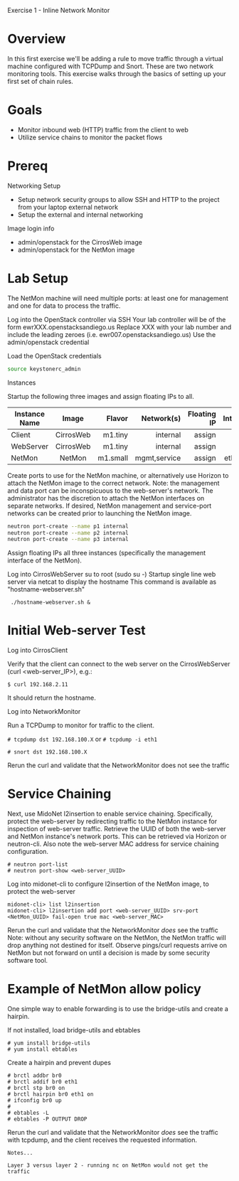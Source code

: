 
Exercise 1 - Inline Network Monitor

# Overview

In this first exercise we'll be adding a rule to move traffic through a virtual machine configured with TCPDump and Snort. These are two network monitoring tools. This exercise walks through the basics of setting up your first set of chain rules.

# Goals

  * Monitor inbound web (HTTP) traffic from the client to web
  * Utilize service chains to monitor the packet flows

# Prereq
Networking Setup
  * Setup network security groups to allow SSH and HTTP to the project from your laptop external network
  * Setup the external and internal networking

Image login info

  * admin/openstack for the CirrosWeb image
  * admin/openstack for the NetMon image

# Lab Setup

The NetMon machine will need multiple ports: at least one for management and one for data to process the traffic.

Log into the OpenStack controller via SSH
Your lab controller will be of the form ewrXXX.openstacksandiego.us
Replace XXX with your lab number and include the leading zeroes (i.e. ewr007.openstacksandiego.us)
Use the admin/openstack credential

Load the OpenStack credentials
```bash
source keystonerc_admin
```

Instances

Startup the following three images and assign floating IPs to all.

| Instance Name | Image         | Flavor  | Network(s)      | Floating IP | Interfaces          |
| ------------- |:-------------:| -------:|----------------:|------------:|--------------------:|
| Client        | CirrosWeb     | m1.tiny | internal        |  assign     | eth0                |
| WebServer     | CirrosWeb     | m1.tiny | internal        |  assign     | eth0                |
| NetMon        | NetMon        | m1.small| mgmt,service    |  assign     | eth0, eth1          |

Create ports to use for the NetMon machine, or alternatively use Horizon to attach the NetMon image to the correct network.
Note: the management and data port can be inconspicuous to the web-server's network. The administrator has the discretion to attach the NetMon interfaces on separate networks. If desired, NetMon management and service-port networks can be created prior to launching the NetMon image.

```bash
neutron port-create --name p1 internal
neutron port-create --name p2 internal
neutron port-create --name p3 internal
```

Assign floating IPs all three instances (specifically the management interface of the NetMon).

Log into CirrosWebServer
su to root (sudo su -)
Startup single line web server via netcat to display the hostname
This command is available as "hostname-webserver.sh"

``` ./hostname-webserver.sh &```

# Initial Web-server Test

Log into CirrosClient

Verify that the client can connect to the web server on the CirrosWebServer (curl <web-server_IP>), e.g.:

```$ curl 192.168.2.11```

It should return the hostname.


Log into NetworkMonitor 

Run a TCPDump to monitor for traffic to the client.

```# tcpdump dst 192.168.100.X```
or
```# tcpdump -i eth1```

```# snort dst 192.168.100.X```


Rerun the curl and validate that the NetworkMonitor does not see the traffic


# Service Chaining

Next, use MidoNet l2insertion to enable service chaining. Specifically, protect the web-server by redirecting traffic to the NetMon instance for inspection of web-server traffic.
Retrieve the UUID of both the web-server and NetMon instance's network ports. This can be retrieved via Horizon or neutron-cli. Also note the web-server MAC address for service chaining configuration.

```
# neutron port-list
# neutron port-show <web-server_UUID>
```

Log into midonet-cli to configure l2insertion of the NetMon image, to protect the web-server
```# midonet-cli
midonet-cli> list l2insertion
midonet-cli> l2insertion add port <web-server_UUID> srv-port <NetMon_UUID> fail-open true mac <web-server_MAC> 
```

Rerun the curl and validate that the NetworkMonitor _does_ see the traffic
Note: without any security software on the NetMon, the NetMon traffic will drop anything not destined for itself. Observe pings/curl requests arrive on NetMon but not forward on until a decision is made by some security software tool. 

# Example of NetMon allow policy

One simple way to enable forwarding is to use the bridge-utils and create a hairpin.

If not installed, load bridge-utils and ebtables
```
# yum install bridge-utils
# yum install ebtables 
```

Create a hairpin and prevent dupes
```
# brctl addbr br0
# brctl addif br0 eth1
# brctl stp br0 on
# brctl hairpin br0 eth1 on
# ifconfig br0 up
#
# ebtables -L
# ebtables -P OUTPUT DROP
```

Rerun the curl and validate that the NetworkMonitor _does_ see the traffic with tcpdump, and the client receives the requested information.
```
Notes...

Layer 3 versus layer 2 - running nc on NetMon would not get the traffic





